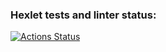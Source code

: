 ### Hexlet tests and linter status:
[![Actions Status](https://github.com/Valentina-755/python-project-49/workflows/hexlet-check/badge.svg)](https://github.com/Valentina-755/python-project-49/actions)